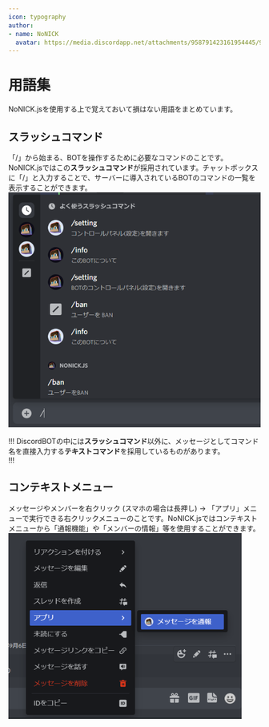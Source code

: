 ```yaml
---
icon: typography
author: 
- name: NoNICK
  avatar: https://media.discordapp.net/attachments/958791423161954445/975266759529623652/-3.png?width=663&height=663
---
```


# 用語集
NoNICK.jsを使用する上で覚えておいて損はない用語をまとめています。

## スラッシュコマンド
「/」から始まる、BOTを操作するために必要なコマンドのことです。NoNICK.jsではこの**スラッシュコマンド**が採用されています。チャットボックスに「/」と入力することで、サーバーに導入されているBOTのコマンドの一覧を表示することができます。
![](../static/introduction/slashCommand.png)

!!!
DiscordBOTの中には**スラッシュコマンド**以外に、メッセージとしてコマンド名を直接入力する**テキストコマンド**を採用しているものがあります。  
!!!

## コンテキストメニュー
メッセージやメンバーを右クリック (スマホの場合は長押し) → 「アプリ」メニューで実行できる右クリックメニューのことです。NoNICK.jsではコンテキストメニューから「通報機能」や「メンバーの情報」等を使用することができます。
![](../static/introduction/contextMenu.png)
